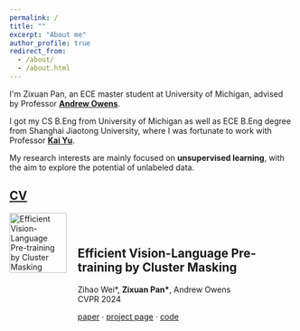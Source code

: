 ```yaml
---
permalink: /
title: ""
excerpt: "About me"
author_profile: true
redirect_from: 
  - /about/
  - /about.html
---
```


I'm Zixuan Pan, an ECE master student at University of Michigan, advised by Professor **[Andrew Owens](https://andrewowens.com/)**.

I got my CS B.Eng from University of Michigan as well as ECE B.Eng degree from Shanghai Jiaotong University, where I was fortunate to work with Professor **[Kai Yu](https://x-lance.sjtu.edu.cn/en/members/kai_yu)**.

My research interests are mainly focused on **unsupervised learning**, with the aim to explore the potential of unlabeled data. 

## [CV](https://zxp46.github.io/files/CV.pdf)


<div style="display: flex; align-items: flex-start;">
  <div style="flex: 1; max-width: 20%; padding-right: 20px;">
    <img src="https://zxp46.github.io/files/Cluster_masking.png" alt="Efficient Vision-Language Pre-training by Cluster Masking" style="width: 100%;">
  </div>
  <div style="flex: 2; padding-top: 30px;">
    <h2>Efficient Vision-Language Pre-training by Cluster Masking</h2>
    Zihao Wei*, <strong>Zixuan Pan*</strong>, Andrew Owens<br>CVPR 2024
    <p><a href="https://arxiv.org/abs/2405.08815">paper</a> · <a href="https://zxp46.github.io/cluster-masking">project page</a> · <a href="https://github.com/Zi-hao-Wei/Efficient-Vision-Language-Pre-training-by-Cluster-Masking">code</a></p>
  </div>
</div>